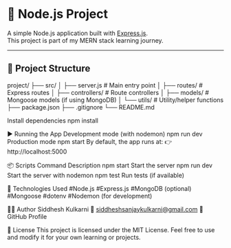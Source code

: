 # 🚀 Node.js Project

A simple Node.js application built with [Express.js](https://expressjs.com/).  
This project is part of my MERN stack learning journey.

---

## 📁 Project Structure

project/
├── src/
│ ├── server.js # Main entry point
│ ├── routes/ # Express routes
│ ├── controllers/ # Route controllers
│ ├── models/ # Mongoose models (if using MongoDB)
│ └── utils/ # Utility/helper functions
├── package.json
├── .gitignore
└── README.md

Install dependencies
npm install

▶️ Running the App
Development mode (with nodemon)
npm run dev
Production mode
npm start
By default, the app runs at:
👉 http://localhost:5000

📦 Scripts
Command	Description
npm start	Start the server
npm run dev	Start the server with nodemon
npm test	Run tests (if available)

🧰 Technologies Used
#Node.js
#Express.js
#MongoDB (optional)
#Mongoose
#dotenv
#Nodemon (for development)

🧑‍💻 Author
Siddhesh Kulkarni
📧 siddheshsanjaykulkarni@gmail.com
🔗 GitHub Profile

📝 License
This project is licensed under the MIT License.
Feel free to use and modify it for your own learning or projects.

